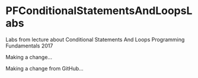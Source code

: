 # PFConditionalStatementsAndLoopsLabs
Labs from lecture about Conditional Statements And Loops Programming Fundamentals 2017


Making a change...


Making a change from GitHub...
